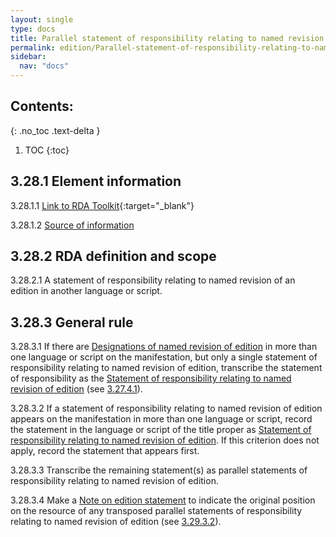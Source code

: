 ```yaml
---
layout: single
type: docs
title: Parallel statement of responsibility relating to named revision of edition 
permalink: edition/Parallel-statement-of-responsibility-relating-to-named-revision-of-edition/
sidebar:
  nav: "docs"
---
```


## Contents:
{: .no_toc .text-delta }

1. TOC
{:toc}

## 3.28.1 Element information

<a name="3.28.1.1">3.28.1.1</a> [Link to RDA Toolkit](https://beta.rdatoolkit.org/Content/Index?externalId=en-US_ala-967af630-96e5-379f-8c69-edb0b64906f5){:target="_blank"}

<a name="3.28.1.2">3.28.1.2</a> [Source of information](/DCRMR/edition/)

## 3.28.2 RDA definition and scope

<a name="3.28.2.1">3.28.2.1</a> A statement of responsibility relating to named revision of an edition in another language or script.

## 3.28.3 General rule

<a name="3.28.3.1">3.28.3.1</a> If there are [Designations of named revision of edition](/DCRMR/edition/Designation-of-named-revision-of-edition/) in more than one language or script on the manifestation, but only a single statement of responsibility relating to named revision of edition, transcribe the statement of responsibility as the [Statement of responsibility relating to named revision of edition](/DCRMR/edition/Statement-of-responsibility-relating-to-named-revision-of-edition/) (see [3.27.4.1](/DCRMR/edition/Statement-of-responsibility-relating-to-named-revision-of-edition/#3.27.4.1)).

<a name="3.28.3.2">3.28.3.2</a> If a statement of responsibility relating to named revision of edition appears on the manifestation in more than one language or script, record the statement in the language or script of the title proper as [Statement of responsibility relating to named revision of edition](/DCRMR/edition/Statement-of-responsibility-relating-to-named-revision-of-edition/). If this criterion does not apply, record the statement that appears first. 

<a name="3.28.3.3">3.28.3.3</a> Transcribe the remaining statement(s) as parallel statements of responsibility relating to named revision of edition.

<a name="3.28.3.4">3.28.3.4</a> Make a [Note on edition statement](/DCRMR/edition/Note-on-edition-statement/) to indicate the original position on the resource of any transposed parallel statements of responsibility relating to named revision of edition (see [3.29.3.2](/DCRMR/edition/Note-on-edition-statement/#3.29.3.2)).